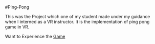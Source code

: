 #Ping-Pong 

This was the Project which one of my student made under my guidance when I interned as a VR instructor. It is the implementation of ping pong game in VR.

Want to Experience the [Game](https://viewer.hatchxr.com/p/Pranav/Arnav_Project) 
